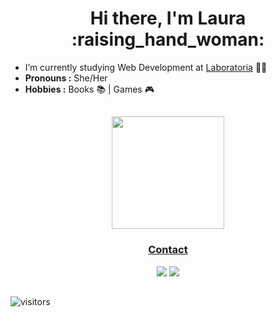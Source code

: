 <h1 align="center">Hi there, I'm Laura :raising_hand_woman:</h1> 


-  I’m currently studying Web Development at [Laboratoria](https://github.com/Laboratoria) :woman_technologist: 
-  **Pronouns :** She/Her
-  **Hobbies :** Books :books: | Games :video_game:  

##
<div align="center">
  <a href="https://github.com/lathne">
  <img height="180em" src="https://github-readme-stats.vercel.app/api/top-langs/?username=lathne&layout=compact&langs_count=7&theme=cobalt"/>
</div>

<h3 align="center">Contact</h3> 

<p align="center">
   <a href = "mailto:laurathomazi@hotmail.com"><img src="https://img.shields.io/badge/-Gmail-%23333?style=for-the-badge&logo=gmail&logoColor=white" target="_blank"></a>
   <a href="https://www.linkedin.com/in/laura-tn/" target="_blank"><img src="https://img.shields.io/badge/-LinkedIn-%230077B5?style=for-the-badge&logo=linkedin&logoColor=white" target="_blank"></a> 
   
</p>
  
##
![visitors](https://page-views.glitch.me/badge?page_id=lathne.lathne)
